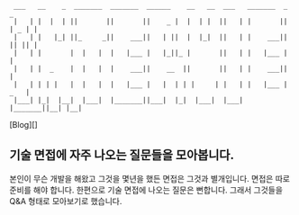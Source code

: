 ```
 ___   __    _  _______  _______  ______    __   __  ___   _______  _     _
 |   | |  |  | ||       ||       ||    _ |  |  | |  ||   | |       || | _ | |
 |   | |   |_| ||_     _||    ___||   | ||  |  |_|  ||   | |    ___|| || || |
 |   | |       |  |   |  |   |___ |   |_||_ |       ||   | |   |___ |       |
 |   | |  _    |  |   |  |    ___||    __  ||       ||   | |    ___||       |
 |   | | | |   |  |   |  |   |___ |   |  | | |     | |   | |   |___ |   _   |
 |___| |_|  |__|  |___|  |_______||___|  |_|  |___|  |___| |_______||__| |__|
```

[Blog][]


## 기술 면접에 자주 나오는 질문들을 모아봅니다.

본인이 무슨 개발을 해왔고 그것을 몇년을 했든 면접은 그것과 별개입니다. 면접은 따로 준비를 해야 합니다. 한편으로 기술 면접에 나오는 질문은 뻔합니다. 그래서 그것들을 Q&A 형태로 모아보기로 했습니다.


[Visit]:https://ekcode.github.io/interview
